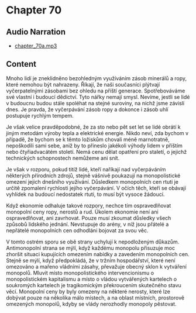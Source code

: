 # Chapter 70

## Audio Narration

- [chapter_70a.mp3](../5-audio-chunks-espeak/chapter_70a.mp3)

## Content

<!-- Source: ESPEAK_AUDIO-chapter_70a-OPTIMIZED.md -->

Mnoho lidí je zneklidněno bezohledným využíváním zásob minerálů a ropy, které nemohou být nahrazeny. Říkají, že naši současníci plýtvají vyčerpatelnými zásobami bez ohledu na příští generace. Spotřebováváme své vlastní i budoucí dědictví. Tyto nářky nemají smysl. Nevíme, jestli se lidé v budoucnu budou stále spoléhat na stejné suroviny, na nichž jsme závislí dnes. Je pravda, že vyčerpávání zásob ropy a dokonce i zásob uhlí postupuje rychlým tempem.

Je však velice pravděpodobné, že za sto nebo pět set let se lidé obrátí k jiným metodám výroby tepla a elektrické energie. Nikdo neví, zda bychom v případě, že bychom se k těmto ložiskům chovali méně marnotratně, nepoškodili sami sebe, aniž by to přineslo jakékoli výhody lidem v příštím nebo čtyřiadvacátém století. Nemá cenu dělat opatření pro staletí, o jejichž technických schopnostech nemůžeme ani snít.

Je však v rozporu, pokud titíž lidé, kteří naříkají nad vyčerpáváním některých přírodních zdrojů, stejně vášnivě poukazují na monopolistické omezení jejich dnešního využívání. Důsledkem monopolních cen rtuti je určitě zpomalení rychlosti jejího vyčerpávání. V očích těch, kteří se obávají vyhlídek na budoucí nedostatek rtuti, to musí být vysoce žádoucí.

Když ekonomie odhaluje takové rozpory, nechce tím ospravedlňovat monopolní ceny ropy, nerostů a rud. Úkolem ekonomie není ani ospravedlňovat, ani zavrhovat. Pouze musí zkoumat důsledky všech způsobů lidského jednání. Nevstupuje do arény, v níž jsou přátelé a nepřátelé monopolních cen odhodláni bojovat za svou věc.

V tomto ostrém sporu se obě strany uchylují k nepodloženým důkazům. Antimonopolní strana se mýlí, když každému monopolu přisuzuje moc zhoršit situaci kupujících omezením nabídky a zavedením monopolních cen. Stejně se mýlí, když předpokládá, že v tržním hospodářství, které není omezováno a mařeno vládními zásahy, převažuje obecný sklon k vytváření monopolů. Mluvit místo monopolistického intervencionismu o monopolistickém kapitalismu a místo o vládou vytvářených kartelech o soukromých kartelech je tragikomickým překroucením skutečného stavu věcí. Monopolní ceny by byly omezeny na některé nerosty, které lze dobývat pouze na několika málo místech, a na oblast místních, prostorově omezených monopolů, kdyby se vlády nerozhodly monopoly pěstovat.

